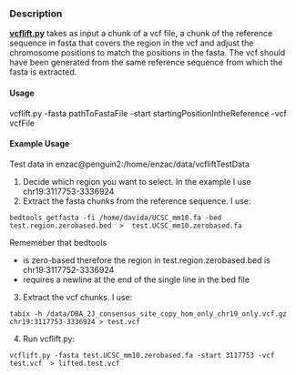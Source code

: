### Description
[**vcflift.py**](VGpop/functions/vcflift.py) takes as input a chunk of a vcf file, a chunk of the reference sequence in fasta that covers the region in the vcf and adjust the chromosome positions to match the positions in the fasta. The vcf should have been generated from the same reference sequence from which the fasta is extracted. 

#### Usage 
vcflift.py -fasta pathToFastaFile -start startingPositionIntheReference -vcf vcfFile 

#### Example Usage 
Test data in enzac@penguin2:/home/enzac/data/vcfliftTestData

1. Decide which region you want to select. In the example I use chr19:3117753-3336924
2. Extract the fasta chunks from the reference sequence. I use: 

`bedtools getfasta -fi /home/davida/UCSC_mm10.fa -bed test.region.zerobased.bed  >  test.UCSC_mm10.zerobased.fa`  

Rememeber that bedtools 
 - is zero-based therefore the region in test.region.zerobased.bed is chr19:3117752-3336924 
 - requires a newline at the end of the single line in the bed file 

3. Extract the vcf chunks. I use: 

`tabix -h /data/DBA_2J_consensus_site_copy_hom_only_chr19_only.vcf.gz chr19:3117753-3336924 > test.vcf` 

4. Run vcflift.py: 

`vcflift.py -fasta test.UCSC_mm10.zerobased.fa -start 3117753 -vcf test.vcf  > lifted.test.vcf` 


 
